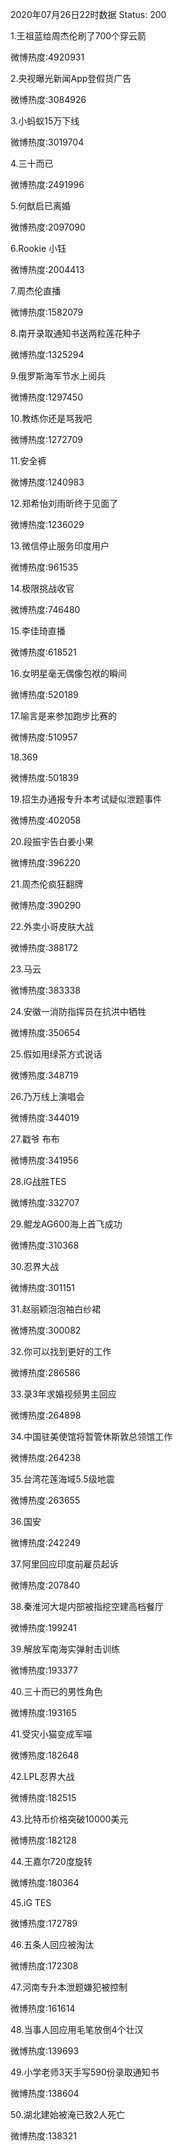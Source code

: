 2020年07月26日22时数据
Status: 200

1.王祖蓝给周杰伦刷了700个穿云箭

微博热度:4920931

2.央视曝光新闻App登假货广告

微博热度:3084926

3.小蚂蚁15万下线

微博热度:3019704

4.三十而已

微博热度:2491996

5.何猷启已离婚

微博热度:2097090

6.Rookie 小钰

微博热度:2004413

7.周杰伦直播

微博热度:1582079

8.南开录取通知书送两粒莲花种子

微博热度:1325294

9.俄罗斯海军节水上阅兵

微博热度:1297450

10.教练你还是骂我吧

微博热度:1272709

11.安全裤

微博热度:1240983

12.郑希怡刘雨昕终于见面了

微博热度:1236029

13.微信停止服务印度用户

微博热度:961535

14.极限挑战收官

微博热度:746480

15.李佳琦直播

微博热度:618521

16.女明星毫无偶像包袱的瞬间

微博热度:520189

17.喻言是来参加跑步比赛的

微博热度:510957

18.369

微博热度:501839

19.招生办通报专升本考试疑似泄题事件

微博热度:402058

20.段振宇告白姜小果

微博热度:396220

21.周杰伦疯狂翻牌

微博热度:390290

22.外卖小哥皮肤大战

微博热度:388172

23.马云

微博热度:383338

24.安徽一消防指挥员在抗洪中牺牲

微博热度:350654

25.假如用绿茶方式说话

微博热度:348719

26.乃万线上演唱会

微博热度:344019

27.戳爷 布布

微博热度:341956

28.iG战胜TES

微博热度:332707

29.鲲龙AG600海上首飞成功

微博热度:310368

30.忍界大战

微博热度:301151

31.赵丽颖泡泡袖白纱裙

微博热度:300082

32.你可以找到更好的工作

微博热度:286586

33.录3年求婚视频男主回应

微博热度:264898

34.中国驻美使馆将暂管休斯敦总领馆工作

微博热度:264238

35.台湾花莲海域5.5级地震

微博热度:263655

36.国安

微博热度:242249

37.阿里回应印度前雇员起诉

微博热度:207840

38.秦淮河大堤内部被指挖空建高档餐厅

微博热度:199241

39.解放军南海实弹射击训练

微博热度:193377

40.三十而已的男性角色

微博热度:193165

41.受灾小猫变成军喵

微博热度:182648

42.LPL忍界大战

微博热度:182515

43.比特币价格突破10000美元

微博热度:182128

44.王嘉尔720度旋转

微博热度:180364

45.iG TES

微博热度:172789

46.五条人回应被淘汰

微博热度:172308

47.河南专升本泄题嫌犯被控制

微博热度:161614

48.当事人回应用毛笔放倒4个壮汉

微博热度:139693

49.小学老师3天手写590份录取通知书

微博热度:138604

50.湖北建始被淹已致2人死亡

微博热度:138321

